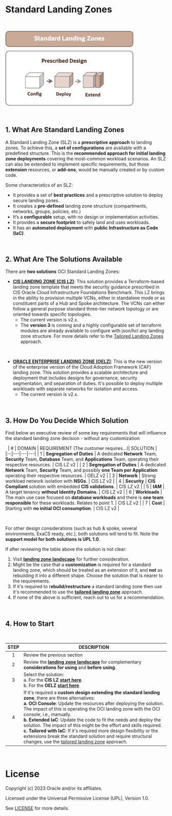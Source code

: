 # **Standard Landing Zones**

&nbsp; 

<img src="../images/lzf_standard.png" alt= “” width="400" height="value">

&nbsp; 

## 1. What Are Standard Landing Zones

A Standard Landing Zone (SLZ) is a  **prescriptive approach** to landing zones. To achieve this, a **set of configurations** are available with a predefined structure. This is the **recommended approach for initial landing zone deployments** covering the most-common workload scenarios. An SLZ can also be extended to implement specific requirements, but those **extension** resources, or **add-ons**, would be manually created or by custom code.

Some characteristics of an SLZ:

- It provides a set of **best practices** and a prescriptive solution to deploy secure landing zones.
- It creates a **pre-defined** landing zone structure (compartments, networks, groups, policies, etc.)
- It’s a **configurable** setup, with no design or implementation activities.
- It provides a **secure footprint** to safely land and uses workloads.
- It has an **automated deployment** with **public Infrastructure as Code (IaC)**.


&nbsp; 

## 2. What Are The Solutions Available

There are **two solutions** OCI Standard Landing Zones:


* **[CIS LANDING ZONE (CIS LZ)](/landing-zones/standard_landing_zones/cis_lz_v2/cis_landing_zone_v2.md)**:  This solution provides a Terraform-based landing zone template that meets the security guidance prescribed in CIS Oracle Cloud Infrastructure Foundations Benchmark. This LZ brings in the ability to provision multiple VCNs, either in standalone mode or as constituent parts of a Hub and Spoke architecture. The VCNs can either follow a general purpose standard three-tier network topology or are oriented towards specific topologies. 
  * The current version is v2.x.
  * The **version 3** is coming and a highly configurable set of terraform modules are already available to configure with json/hcl any landing zone structure. For more details refer to the [Tailored Landing Zones](/landing-zones/tailored_landing_zones/tailored_landing_zones.md) approach. 


&nbsp; 
* **[ORACLE ENTERPRISE LANDING ZONE (OELZ)](/landing-zones/standard_landing_zones/oelz_v2/oelz_v2.md)**: This is the new version of the enterprise version of the Cloud Adoption Framework (CAF) landing zone. This solution provides a scalable architecture and deployment that includes designs for governance, security segmentation, and separation of duties. It's possible to deploy multiple workloads with separate networks for isolation and access.
  * The current version is v2.x.



&nbsp; 

## 3. How Do You Decide Which Solution

Find below an executive review of some key requirements that will influence the standard landing zone decision - without any customization:

&nbsp; 
| # | DOMAIN  |  REQUIREMENT (The customer requires...)| SOLUTION  |  
|:-:|---|---|---|
| 1 | **Segregation of Duties** | A dedicated **Network** Team, **Security** Team, **Database** Team, and **Applications** Team, operating their respective resources. | CIS LZ v2 |
| 2 | **Segregation of Duties** | A dedicated **Network** Team, **Security** Team, and possibly **one Team per Application** operating their respective resources. | OELZ v2 |
| 3 | **Network** | Strong workload network isolation with **NSGs**. | CIS LZ v2 |
| 4 | **Security** | **CIS Compliant** solution with embedded **CIS validations**. | CIS LZ v2 |
| 5 | **IAM** | A target tenancy **without Identity Domains**. | CIS LZ v2 |
| 6 | **Workloads** | The main use case focused on **database workloads** and there is **one team responsible** for these workloads. Relates to point 1. | CIS LZ v2 |
| 7 | **Cost** | Starting with **no initial OCI consumption**. | CIS LZ v2 |

&nbsp; 

For other design considerations (such as hub & spoke, several environments, ExaCS ready, etc.), both solutions will tend to fit. Note the **support model for both solutions is UPL 1.0**. 

If after reviewing the table above the solution is not clear: 
1. Visit [**landing zone landscape**](/landing-zones/commons/select_your_solution.pdf) for further consideration.
2. Might be the case that a **customization** is required for a standard landing zone, which should be treated as an extension of it, and **not** as rebuilding it into a different shape. Choose the solution that is nearer to the requirements.
3. If it's required to r**ebuild/restructure** a standard landing zone then  use it's recommended to use the [**tailored landing zone**](/landing-zones/tailored_landing_zones/tailored_landing_zones.md) approach.
4. If none of the above is sufficient, reach out to us for a recommendation.

&nbsp; 

## 4. How to Start

&nbsp; 

| STEP  |   DESCRIPTION | 
|:---:|---|
| 1 | Review the previous section | 
| 2 | Review the [**landing zone landscape**](/landing-zones/commons/select_your_solution.pdf) for complementary **considerations for using** and **before using**.  |
|3 | Select the solution:<br>a. For the **CIS LZ [start here](/landing-zones/standard_landing_zones/cis_lz_v2/cis_landing_zone_v2.md)**. <br>b. For the **OELZ [start here](/landing-zones/standard_landing_zones/oelz_v2/oelz_v2.md)**.
| 4 | If it's required a **custom design extending the standard landing zone**, there are three alternatives: <br>**a. OCI Console**: Update the resources after deploying the solution. The impact of this is operating the OCI landing zone with the OCI console, i.e., manually.<br>**b. Extended IaC**: Update the code to fit the needs and deploy the solution. The impact of this might be the effort and skills required. <br>**c. Tailored with IaC**: If it's required more design flexibility or the extensions break the standard solution and require structural changes, use the [tailored landing zone](/landing-zones/tailored_landing_zones/tailored_landing_zones.md) approach.

   
&nbsp; 

# License

Copyright (c) 2023 Oracle and/or its affiliates.

Licensed under the Universal Permissive License (UPL), Version 1.0.

See [LICENSE](https://github.com/oracle-devrel/technology-engineering/blob/main/LICENSE) for more details.